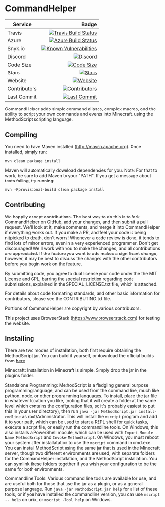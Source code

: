 CommandHelper
=============
| Service | Badge |
|--------|---------:|
| Travis | [![Travis Build Status](https://ci.enginehub.org/app/rest/builds/buildType:bt12,branch:master/statusIcon.svg)](http://ci.enginehub.org/viewType.html?buildTypeId=bt12&guest=1) |
| Azure | [![Azure Build Status](https://dev.azure.com/MethodScript/CommandHelper/_apis/build/status/EngineHub.CommandHelper)](https://dev.azure.com/MethodScript/CommandHelper/_build/latest?definitionId=1) |
| Snyk.io | [![Known Vulnerabilities](https://snyk.io/test/github/EngineHub/CommandHelper/badge.svg)](https://snyk.io/test/github/EngineHub/CommandHelper) |
| Discord | [![Discord](https://img.shields.io/discord/446057847428481044.svg)](https://img.shields.io/discord/446057847428481044.svg) |
| Code Size | [![Code Size](https://img.shields.io/github/languages/code-size/EngineHub/CommandHelper.svg)](https://img.shields.io/github/languages/code-size/EngineHub/CommandHelper.svg) |
| Stars | [![Stars](https://img.shields.io/github/stars/EngineHub/CommandHelper.svg?style=social)](https://img.shields.io/github/stars/EngineHub/CommandHelper.svg?style=social) |
| Website | [![Website](https://img.shields.io/website/https/methodscript.com.svg?down_color=red&down_message=offline&up_color=green&up_message=online)](https://methodscript.com) |
| Contributors | [![Contributors](https://img.shields.io/github/contributors/EngineHub/CommandHelper.svg)](https://img.shields.io/github/contributors/EngineHub/CommandHelper.svg) |
| Last Commit | [![Last Commit](https://img.shields.io/github/last-commit/EngineHub/CommandHelper.svg)](https://img.shields.io/github/last-commit/EngineHub/CommandHelper.svg) |

CommandHelper adds simple command aliases, complex macros,
and the ability to script your own commands and events into Minecraft,
using the MethodScript scripting language.

Compiling
---------

You need to have Maven installed (http://maven.apache.org). Once installed,
simply run:

	mvn clean package install

Maven will automatically download dependencies for you. Note: For that to work,
be sure to add Maven to your "PATH". If you get a message about tests failing,
try running:

	mvn -Pprovisional-build clean package install

Contributing
------------

We happily accept contributions. The best way to do this is to fork
CommandHelper on GitHub, add your changes, and then submit a pull request.
We'll look at it, make comments, and merge it into CommandHelper if
everything works out. If you make a PR, and feel your code is being
nitpicked to death, don't worry! Whenever a code review is done, it tends
to find lots of minor errors, even in a very experienced programmer. Don't
get discouraged! We'll work with you to make the changes, and all contributions
are appreciated. If the feature you want to add makes a significant change,
however, it may be best to discuss the changes with the other contributors
before you begin work on the feature.

By submitting code, you agree to dual license your code under the
the MIT License and GPL, barring the special restriction regarding code submissions,
explained in the SPECIAL_LICENSE.txt file, which is attached.

For details about code formatting standards, and other basic information for
contributors, please see the CONTRIBUTING.txt file.

Portions of CommandHelper are copyright by various contributors.

This project uses BrowserStack (https://www.browserstack.com) for testing the website.

Installing
----------

There are two modes of installation, both first require obtaining the MethodScript jar.
You can build it yourself, or download the official builds from
[here](http://builds.enginehub.org/job/commandhelper?branch=master).

Minecraft: Installation in Minecraft is simple. Simply drop the jar in the plugins
folder.

Standalone Programming: MethodScript is a fledgling general purpose programming language,
and can be used from the command line, much like python, node, or other programming
languages. To install, place the jar file in whatever location you like, (noting that
it will create a folder at the same level which contains the configuration files, so
it's probably easiest to put this in your user directory),
then run `java -jar MethodScript.jar install-cmdline` as root/Administrator.
This will install the `mscript` program and add it to your path, 
which can be used to start a REPL shell for quick tasks, execute a script file, or
easily run the commandline tools. On Windows, this also installs a PowerShell module,
which can be used with `Import-Module -Name MethodScript` and `Invoke-MethodScript`. On Windows,
you must reboot your system after installatation to use the `mscript` command in cmd.exe.
You can install MethodScript using the same jar that is used in the Minecraft server,
though two different environments are used, with separate folders for the CommandHelper
installation, and the MethodScript installation. You can symlink these folders together if you
wish your configuration to be the same for both environments.

Commandline Tools: Various command line tools are available for use, and are useful
both for those that use the jar as a plugin, or as a general purpose language. Run
`java -jar MethodScript.jar help` for a list of these tools, or if you have installed
the commandline version, you can use `mscript -- help` on unix, or `mscript -Tool help`
on Windows.
